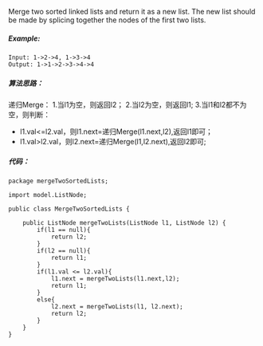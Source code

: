 Merge two sorted linked lists and return it as a new list. The new list should be made by splicing together the nodes of the first two lists.

##### Example:

```
Input: 1->2->4, 1->3->4
Output: 1->1->2->3->4->4
```

##### 算法思路：
递归Merge：
1.当l1为空，则返回l2；
2.当l2为空，则返回l1;
3.当l1和l2都不为空，则判断：
- l1.val<=l2.val，则l1.next=递归Merge(l1.next,l2),返回l1即可；
- l1.val>l2.val，则l2.next=递归Merge(l1,l2.next),返回l2即可;

##### 代码：

```
package mergeTwoSortedLists;

import model.ListNode;

public class MergeTwoSortedLists {

    public ListNode mergeTwoLists(ListNode l1, ListNode l2) {
        if(l1 == null){
            return l2;
        }
        if(l2 == null){
            return l1;
        }
        if(l1.val <= l2.val){
            l1.next = mergeTwoLists(l1.next,l2);
            return l1;
        }
        else{
            l2.next = mergeTwoLists(l1, l2.next);
            return l2;
        }
    }
}

```
